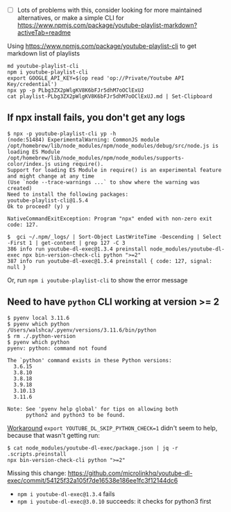 - [ ] Lots of problems with this, consider looking for more maintained alternatives, or make a simple CLI for https://www.npmjs.com/package/youtube-playlist-markdown?activeTab=readme

Using https://www.npmjs.com/package/youtube-playlist-cli to get markdown list of playlists

```
md youtube-playlist-cli
npm i youtube-playlist-cli
export GOOGLE_API_KEY=$(op read 'op://Private/Youtube API Key/credential')
npx yp -p PLbg3ZX2pWlgKV8K6bFJr5dhM7oOClExUJ
cat playlist-PLbg3ZX2pWlgKV8K6bFJr5dhM7oOClExUJ.md | Set-Clipboard
```

## If npx install fails, you don't get any logs
```plaintext
$ npx -p youtube-playlist-cli yp -h
(node:51484) ExperimentalWarning: CommonJS module /opt/homebrew/lib/node_modules/npm/node_modules/debug/src/node.js is loading ES Module /opt/homebrew/lib/node_modules/npm/node_modules/supports-color/index.js using require().
Support for loading ES Module in require() is an experimental feature and might change at any time
(Use `node --trace-warnings ...` to show where the warning was created)
Need to install the following packages:
youtube-playlist-cli@1.5.4
Ok to proceed? (y) y

NativeCommandExitException: Program "npx" ended with non-zero exit code: 127.

$  gci ~/.npm/_logs/ | Sort-Object LastWriteTime -Descending | Select -First 1 | get-content | grep 127 -C 3
386 info run youtube-dl-exec@1.3.4 preinstall node_modules/youtube-dl-exec npx bin-version-check-cli python ">=2"
387 info run youtube-dl-exec@1.3.4 preinstall { code: 127, signal: null }
```

Or, run `npm i youtube-playlist-cli` to show the error message
## Need to have `python` CLI working at version >= 2
```command
$ pyenv local 3.11.6
$ pyenv which python
/Users/walshca/.pyenv/versions/3.11.6/bin/python
$ rm ./.python-version
$ pyenv which python
pyenv: python: command not found

The `python' command exists in these Python versions:
  3.6.15
  3.8.10
  3.8.18
  3.9.18
  3.10.13
  3.11.6

Note: See 'pyenv help global' for tips on allowing both
      python2 and python3 to be found.

```


[Workaround](https://github.com/microlinkhq/youtube-dl-exec/blob/862e3f58a25f52904f962701edcf7fe63638a73b/scripts/preinstall.mjs#L14) `export YOUTUBE_DL_SKIP_PYTHON_CHECK=1` didn't seem to help, because that wasn't getting run:

```
$ cat node_modules/youtube-dl-exec/package.json | jq -r .scripts.preinstall
npx bin-version-check-cli python ">=2"
```

Missing this change: https://github.com/microlinkhq/youtube-dl-exec/commit/54125f32a105f7de16538e186ee1fc3f12144dc6
- `npm i youtube-dl-exec@1.3.4` fails
- `npm i youtube-dl-exec@3.0.10` succeeds: it checks for python3 first